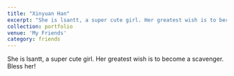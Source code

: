 ```yaml
---
title: "Xinyuan Han"
excerpt: "She is lsantt, a super cute girl. Her greatest wish is to become a scavenger. Bless her!<br/><img src='/images/lht.jpg'>"
collection: portfolio
venue: 'My Friends'
category: friends
---
```


She is lsantt, a super cute girl. Her greatest wish is to become a scavenger. Bless her!
